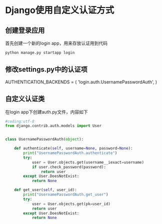# Django使用自定义认证方式

## 创建登录应用
首先创建一个新的login app，用来存放认证用到代码
``` bash
python manage.py startapp login
```

## 修改settings.py中的认证项
AUTHENTICATION_BACKENDS = (
    'login.auth.UsernamePasswordAuth',
)

## 自定义认证类
在login app下创建auth.py文件，内容如下
``` python
#coding:utf-8
from django.contrib.auth.models import User


class UsernamePasswordAuth(object):

    def authenticate(self, username=None, password=None):
        print("UsernamePasswordAuth.authenticate")
        try:
            user = User.objects.get(username__iexact=username)
            if user.check_password(password):
                return user
        except User.DoesNotExist:
            return None

    def get_user(self, user_id):
        print("UsernamePasswordAuth.get_user")
        try:
            user = User.objects.get(pk=user_id)
            return user
        except User.DoesNotExist:
            return None
```
